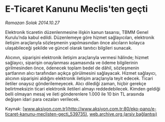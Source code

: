 # E-Ticaret Kanunu Meclis'ten geçti

*Ramazan Solak 2014.10.27*

<div class="pNewsDetailMainContent" itemprop="articleBody">
 <p>
  Elektronik ticaretin düzenlenmesine ilişkin kanun tasarısı, TBMM Genel Kurulu’nda kabul edildi. Düzenlemeye göre hizmet sağlayıcıları, elektronik iletişim araçlarıyla sözleşmenin yapılmasından önce alıcıların kolayca ulaşabileceği şekilde ve güncel olarak tanıtıcı bilgileri sunacak.
 </p>
 <p>
  Alıcının, siparişini elektronik iletişim araçlarıyla vermesi hâlinde; hizmet sağlayıcı, siparişin onaylanması aşamasında ve ödeme bilgilerinin girilmesinden önce, ödenecek toplam bedel de dâhil, sözleşmenin şartlarının alıcı tarafından açıkça görülmesini sağlayacak. Hizmet sağlayıcı, alıcının siparişini aldığını elektronik iletişim araçlarıyla teyit edecek. Ticari iletiler onaysız gönderilemeyecek. Alıcı dilediği zaman, hiçbir gerekçe belirtmeksizin ticari elektronik iletileri almayı reddedebilecek. Kimden geldiği belli olmayan mesaj ve ileti gönderenlere 1.000 ile 10 bin TL arasında değişen idari para cezaları verilecek.
 </p>
</div>


Kaynak: [www.aksiyon.com.tr](http://www.aksiyon.com.tr:80/eko-pano/e-ticaret-kanunu-meclisten-gecti_539735), [web.archive.org (arşiv bağlantısı)](http://web.archive.org/web/20141223110653/http://www.aksiyon.com.tr:80/eko-pano/e-ticaret-kanunu-meclisten-gecti_539735)
